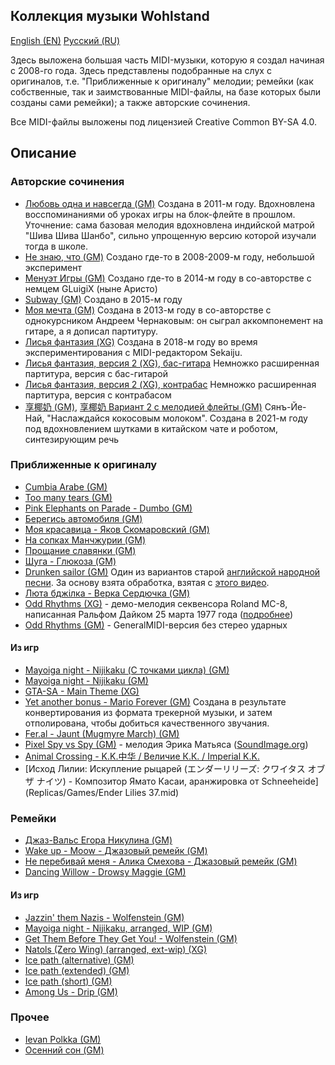 ## Коллекция музыки Wohlstand

[English (EN)](README.md) [Русский (RU)](README.RU.md)

Здесь выложена большая часть MIDI-музыки, которую я создал начиная с 2008-го
года. Здесь представлены подобранные на слух с оригиналов, т.е. "Приближенные к
оригиналу" мелодии; ремейки (как собственные, так и заимствованные MIDI-файлы,
на базе которых были созданы сами ремейки); а также авторские сочинения.

Все MIDI-файлы выложены под лицензией Creative Common BY-SA 4.0.

## Описание

### Авторские сочинения
* [Любовь одна и навсегда (GM)](Composed/Lubov%27%20odna%20i%20navsegda%20GM.mid)
    Создана в 2011-м году. Вдохновлена восспоминаниями об уроках игры на блок-флейте в прошлом. Уточнение: сама базовая мелодия вдохновлена индийской матрой "Шива Шива Шанбо", сильно упрощенную версию которой изучали тогда в школе.
* [Не знаю, что (GM)](Composed/I%20do%20not%20know%2C%20that%20GM.mid)
    Создано где-то в 2008-2009-м году, небольшой эксперимент
* [Менуэт Игры (GM)](Composed/Menuet%20of%20the%20Game%20%28co-authership%20by%20GLuigiX%20and%20Wohlstand%29%20GM.mid)
    Создано где-то в 2014-м году в со-авторстве с немцем GLuigiX (ныне Аристо)
* [Subway (GM)](Composed/Subway%20GM.mid)
    Создано в 2015-м году
* [Моя мечта (GM)](Composed/Moya%20Mechta%20GM.mid)
    Создана в 2013-м году в со-авторстве с однокурсником Андреем Чернаковым: он
    сыграл аккомпонемент на гитаре, а я дописал партитуру.
* [Лисья фантазия (XG)](Composed/Lis%27ya%20Fantasia%20%28Fox%20fantasy%29%20XG.mid)
    Создана в 2018-м году во время экспериментирования с MIDI-редактором Sekaiju.
* [Лисья фантазия, версия 2 (XG), бас-гитара](Composed/Lis%27ya%20Fantasia%20%28Fox%20fantasy%29%20v2%20Finger%20bass%20XG%20XG.mid)
    Немножко расширенная партитура, версия с бас-гитарой
* [Лисья фантазия, версия 2 (XG), контрабас](Composed/Lis%27ya%20Fantasia%20%28Fox%20fantasy%29%20v2%20Acoustic%20bass%20XG%20XG.mid)
    Немножко расширенная партитура, версия с контрабасом
* [享椰奶 (GM)](Composed/Xiang-Ye-Nai%20GM.mid), [享椰奶 Вариант 2 с мелодией флейты (GM)](Composed/Xiang-Ye-Nai%20var2%20GM.mid)
    Сянъ-Йе-Най, "Наслаждайся кокосовым молоком". Создана в 2021-м году под вдохновлением шутками в китайском чате и роботом, синтезирующим речь

### Приближенные к оригиналу
* [Cumbia Arabe (GM)](Replicas/Cumbia%20Arabe%20GM.mid)
* [Too many tears (GM)](Replicas/Too%20many%20tears%20GM.mid)
* [Pink Elephants on Parade - Dumbo (GM)](Replicas/Pink%20Elephants%20on%20Parade%20-%20Dumbo%20GM.mid)
* [Берегись автомобиля (GM)](Replicas/Beregis%20Automobil%27a%20GM.mid)
* [Моя красавица - Яков Скомаровский (GM)](Replicas/Moya%20Krasavitsa%20-%20Yakov%20Skomorovskiy%20GM.mid)
* [На сопках Манчжурии (GM)](Replicas/Na%20sopkah%20Manchzhurii%20GM.mid)
* [Прощание славянки (GM)](Replicas/Proschanie%20slav%27anki%20GM.mid)
* [Шуга - Глюкоза (GM)](Replicas/Shuga%20-%20Glukoza%20GM.mid)
* [Drunken sailor (GM)](Replicas/Drunken%20Sailor%20GM.mid)
    Один из вариантов старой [английской народной песни](https://ru.wikipedia.org/wiki/Drunken_Sailor). За основу взята обработка, взятая с [этого видео](https://www.youtube.com/watch?v=FOwXlANwerI).
* [Люта бджілка - Верка Сердючка (GM)](Replicas/Luta-Bdzilka%20-%20Werka%20Serduczka%20GM.mid)
* [Odd Rhythms (XG)](Replicas/Odd%20Rhythms%20-%20XG.mid) - демо-мелодия секвенсора Roland MC-8, написанная Ральфом Дайком 25 марта 1977 года ([подробнее](https://rolandmc8-wordpress-com.cdn.ampproject.org/v/s/rolandmc8.wordpress.com/2010/01/22/roland-mc-8-sequencer-demo-song-odd-rhythms/amp/?amp_gsa=1&amp_js_v=a6&usqp=mq331AQKKAFQArABIIACAw%3D%3D#amp_tf=%251%24s%20%E3%82%88%E3%82%8A&aoh=16336022163258&referrer=https%3A%2F%2Fwww.google.com&ampshare=https%3A%2F%2Frolandmc8.wordpress.com%2F2010%2F01%2F22%2Froland-mc-8-sequencer-demo-song-odd-rhythms%2F))
* [Odd Rhythms (GM)](Replicas/Odd%20Rhythms%20-%20GM.mid) - GeneralMIDI-версия без стерео ударных
#### Из игр
* [Mayoiga night - Nijikaku (С точками цикла) (GM)](Replicas/Games/Mayoiga%20night%20-%20Nijikaku%20GM%20%28with%20loop%20points%29%20GM.mid)
* [Mayoiga night - Nijikaku (GM)](Replicas/Games/Mayoiga%20night%20-%20Nijikaku%20GM.mid)
* [GTA-SA - Main Theme (XG)](Replicas/Games/GTA-SA%20-%20Main%20Theme%20XG.mid)
* [Yet another bonus - Mario Forever (GM)](Replicas/Games/Yet%20another%20bonus%20-%20Mario%20Forever%20GM.mid)
    Создана в результате конвертирования из формата трекерной музыки, и затем
    отполирована, чтобы добиться качественного звучания.
* [Fer.al - Jaunt (Mugmyre March) (GM)](Replicas/Games/Fer.al%20-%20Jaunt%20%28Mugmyre%20March%29%20-%20GM.mid)
* [Pixel Spy vs Spy (GM)](Replicas/Pixel%20Spy%20vs%20Spy%20by%20Eric%20Matyas%20-%20SoundImage-org%20GM.mid) - мелодия Эрика Матьяса ([SoundImage.org](https://soundimage.org))
* [Animal Crossing - K.K.中华 / Величие К.К. / Imperial K.K.](Replicas/Games/K.K.%20Zhong-Hua%20-%20Animal%20Crossing%20-%20GM.mid)
* [Исход Лилии: Искупление рыцарей (エンダーリリーズ: クワイタス オブ ザ ナイツ) - Композитор Ямато Касаи, аранжировка от Schneeheide](Replicas/Games/Ender Lilies 37.mid)

### Ремейки
* [Джаз-Вальс Егора Никулина (GM)](Remakes/Jazz-walts%20%28by%20Egor%20Nikulin%29.mid)
* [Wake up - Moow - Джазовый ремейк (GM)](Remakes/Wake%20up%20-%20Moow%20-%20Jazz%20Remake%20GM.mid)
* [Не перебивай меня - Алика Смехова - Джазовый ремейк (GM)](Remakes/Ne%20perebivay%20men%27a%20-%20Alika_Smekhova%20-%20Jazz%20Remake%20GM.mid)
* [Dancing Willow - Drowsy Maggie (GM)](Remakes/Dancing%20Willow%20-%20Drowsy%20Maggie%20GM.mid)
#### Из игр
* [Jazzin' them Nazis - Wolfenstein (GM)](Remakes/Games/Jazzin%27%20them%20Nazis%20-%20Wolfenstein%20GM.mid)
* [Mayoiga night - Nijikaku, arranged, WIP (GM)](Remakes/Games/Mayoiga%20night%20-%20Nijikaku%2C%20arranged%2C%20WIP%20-%20GM.mid)
* [Get Them Before They Get You! - Wolfenstein (GM)](Remakes/Games/Get%20Them%20Before%20They%20Get%20You%21%20-%20Wolfenstein%20GM.mid)
* [Natols (Zero Wing) (arranged, ext-wip) (XG)](Remakes/Games/Natols%20%28Zero%20Wing%29%20%28arranged%2C%20ext-wip%29%20XG.mid)
* [Ice path (alternative) (GM)](Remakes/Games/Ice%20path%20%28alternative%29%20GM.mid)
* [Ice path (extended) (GM)](Remakes/Games/Ice%20path%20%28extended%29%20GM.mid)
* [Ice path (short) (GM)](Remakes/Games/Ice%20path%20%28short%29%20GM.mid)
* [Among Us - Drip (GM)](Remakes/Games/Among%20Drip%20GM.mid)

### Прочее
* [Ievan Polkka (GM)](Misc/Ievan%20polkka%20GM.mid)
* [Осенний сон (GM)](Misc/Osenniy%20Son%20GM.mid)
